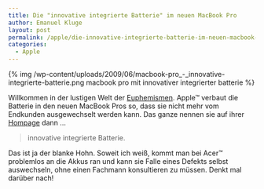 ```yaml
---
title: Die "innovative integrierte Batterie" im neuen MacBook Pro
author: Emanuel Kluge
layout: post
permalink: /apple/die-innovative-integrierte-batterie-im-neuen-macbook-pro/
categories:
  - Apple
---
```


{% img /wp-content/uploads/2009/06/macbook-pro_-_innovative-integrierte-batterie.png macbook pro mit innovativer integrierter batterie %}

Willkommen in der lustigen Welt der [Euphemismen](http://de.wikipedia.org/wiki/Euphemismus). Apple™ verbaut die Batterie in den neuen MacBook Pros so, dass sie nicht mehr vom Endkunden ausgewechselt werden kann. Das ganze nennen sie auf ihrer [Hompage](http://www.apple.de/) dann …

> innovative integrierte Batterie.

Das ist ja der blanke Hohn. Soweit ich weiß, kommt man bei Acer™ problemlos an die Akkus ran und kann sie Falle eines Defekts selbst auswechseln, ohne einen Fachmann konsultieren zu müssen. Denkt mal darüber nach!
